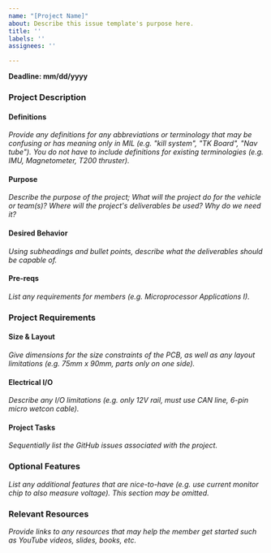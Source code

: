 ```yaml
---
name: "[Project Name]"
about: Describe this issue template's purpose here.
title: ''
labels: ''
assignees: ''

---
```


**Deadline: mm/dd/yyyy**

### Project Description

#### Definitions

*Provide any definitions for any abbreviations or terminology that may be confusing or has meaning only in MIL (e.g. "kill system", "TK Board", "Nav tube"). You do not have to include definitions for existing terminologies (e.g. IMU, Magnetometer, T200 thruster).*

#### Purpose

*Describe the purpose of the project; What will the project do for the vehicle or team(s)? Where will the project's deliverables be used? Why do we need it?*

#### Desired Behavior

*Using subheadings and bullet points, describe what the deliverables should be capable of.*

#### Pre-reqs

*List any requirements for members (e.g. Microprocessor Applications I).*

### Project Requirements

#### Size & Layout

*Give dimensions for the size constraints of the PCB, as well as any layout limitations (e.g. 75mm x 90mm, parts only on one side).*

#### Electrical I/O

*Describe any I/O limitations (e.g. only 12V rail, must use CAN line, 6-pin micro wetcon cable).*

#### Project Tasks

*Sequentially list the GitHub issues associated with the project.*

### Optional Features

*List any additional features that are nice-to-have (e.g. use current monitor chip to also measure voltage). This section may be omitted.*

### Relevant Resources

*Provide links to any resources that may help the member get started such as YouTube videos, slides, books, etc.*

